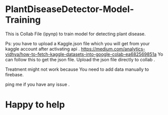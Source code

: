 # PlantDiseaseDetector-Model-Training


This is Collab File (ipynp) to train model for detecting plant disease.

Ps: you have to upload a Kaggle.json file which you will get from your kaggle account after activating api . https://medium.com/analytics-vidhya/how-to-fetch-kaggle-datasets-into-google-colab-ea682569851a Yo can follow this to get the json file. Upload the json file directly to collab .

Treatment might not work because You need to add data manually to firebase.

ping me if you have any issue .
# Happy to help

